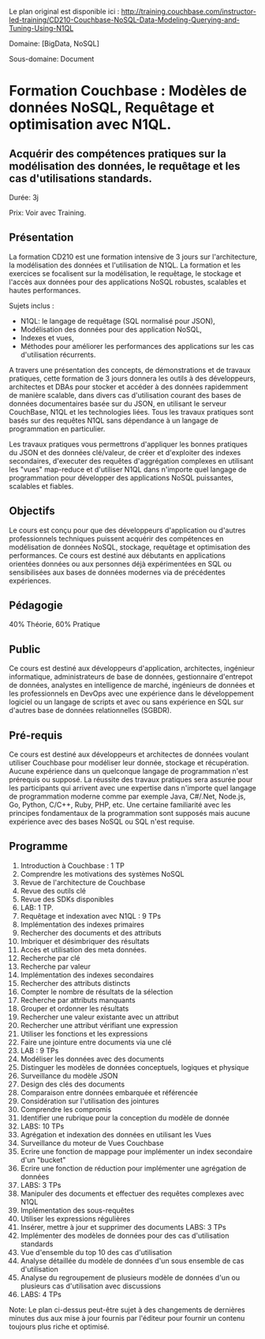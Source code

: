 Le plan original est disponible ici : http://training.couchbase.com/instructor-led-training/CD210-Couchbase-NoSQL-Data-Modeling-Querying-and-Tuning-Using-N1QL

Domaine: [BigData, NoSQL]

Sous-domaine: Document

# Formation Couchbase : Modèles de données NoSQL, Requêtage et optimisation avec N1QL.
## Acquérir des compétences pratiques sur la modélisation des données, le requêtage et les cas d'utilisations standards.
Durée: 3j

Prix: Voir avec Training.
## Présentation
La formation CD210 est une formation intensive de 3 jours sur l'architecture, la modélisation des données et l'utilisation de N1QL. La formation et les exercices se focalisent sur la modélisation, le requêtage, le stockage et l'accès aux données pour des applications NoSQL robustes, scalables et hautes performances. 

Sujets inclus : 
- N1QL: le langage de requêtage (SQL normalisé pour JSON), 
- Modélisation des données pour des application NoSQL, 
- Indexes et vues,
- Méthodes pour améliorer les performances des applications sur les cas d'utilisation récurrents.

A travers une présentation des concepts, de démonstrations et de travaux pratiques, cette formation de 3 jours donnera les outils à des développeurs, architectes et DBAs pour stocker et accéder à des données rapidemment de manière scalable, dans divers cas d'utilisation courant des bases de données documentaires basée sur du JSON, en utilisant le serveur CouchBase, N1QL et les technologies liées.
Tous les travaux pratiques sont basés sur des requêtes N1QL sans dépendance à un langage de programmation en particulier.

Les travaux pratiques vous permettrons d'appliquer les bonnes pratiques du JSON et des données clé/valeur, de créer et d'exploiter des indexes secondaires, d'executer des requêtes d'aggrégation complexes en utilisant les "vues" map-reduce et d'utiliser N1QL dans n'importe quel langage de programmation pour développer des applications NoSQL puissantes, scalables et fiables.

## Objectifs
Le cours est conçu pour que des développeurs d'application ou d'autres professionnels techniques puissent acquérir des compétences en modélisation de données NoSQL, stockage, requêtage et optimisation des performances. Ce cours est destiné aux débutants en applications orientées données ou aux personnes déjà expérimentées en SQL ou sensibilisées aux bases de données modernes via de précédentes expériences.
## Pédagogie
40% Théorie, 60% Pratique
## Public
Ce cours est destiné aux développeurs d'application, architectes, ingénieur informatique, administrateurs de base de données, gestionnaire d'entrepot de données, analystes en intelligence de marché, ingénieurs de données et les professionnels en DevOps avec une expérience dans le développement logiciel ou un langage de scripts et avec ou sans expérience en SQL sur d'autres base de données relationnelles (SGBDR).
## Pré-requis
Ce cours est destiné aux développeurs et architectes de données voulant utiliser Couchbase pour modéliser leur donnée, stockage et récupération. Aucune expérience dans un quelconque langage de programmation n'est prérequis ou supposé. La réussite des travaux pratiques sera assurée pour les participants qui arrivent avec une expertise dans n'importe quel langage de programmation moderne comme par exemple Java, C#/.Net, Node.js, Go, Python, C/C++, Ruby, PHP, etc. Une certaine familiarité avec les principes fondamentaux de la programmation sont supposés mais aucune expérience avec des bases NoSQL ou SQL n'est requise.
## Programme
1. Introduction à Couchbase : 1 TP
  1. Comprendre les motivations des systèmes NoSQL
  2. Revue de l'architecture de Couchbase
  3. Revue des outils clé
  4. Revue des SDKs disponibles
  5. LAB: 1 TP.
2. Requêtage et indexation avec N1QL : 9 TPs
  1. Implémentation des indexes primaires
  2. Rechercher des documents et des attributs
  3. Imbriquer et désimbriquer des résultats
  4. Accès et utilisation des meta données.
  5. Recherche par clé
  6. Recherche par valeur
  6. Implémentation des indexes secondaires
  7. Rechercher des attributs distincts
  8. Compter le nombre de résultats de la sélection
  9. Recherche par attributs manquants
  10. Grouper et ordonner les résultats
  11. Rechercher une valeur existante avec un attribut
  12. Rechercher une attribut vérifiant une expression
  13. Utiliser les fonctions et les expressions
  14. Faire une jointure entre documents via une clé
  15. LAB : 9 TPs
3. Modéliser les données avec des documents 
  1. Distinguer les modèles de données conceptuels, logiques et physique
  2. Surveillance du modèle JSON
  3. Design des clés des documents
  4. Comparaison entre données embarquée et référencée
  5. Considération sur l'utilisation des jointures
  6. Comprendre les compromis
  7. Identifier une rubrique pour la conception du modèle de donnée
  8. LABS: 10 TPs 
4. Agrégation et indexation des données en utilisant les Vues
  1. Surveillance du moteur de Vues Couchbase
  2. Ecrire une fonction de mappage pour implémenter un index secondaire d'un "bucket"
  3. Ecrire une fonction de réduction pour implémenter une agrégation de données
  4. LABS: 3 TPs
5. Manipuler des documents et effectuer des requêtes complexes avec N1QL
  1. Implémentation des sous-requêtes
  2. Utiliser les expressions régulières
  3. Insérer, mettre à jour et supprimer des documents
  LABS: 3 TPs
6. Implémenter des modèles de données pour des cas d'utilisation standards
  1. Vue d'ensemble du top 10 des cas d'utilisation
  2. Analyse détaillée du modèle de données d'un sous ensemble de cas d'utilisation
  3. Analyse du regroupement de plusieurs modèle de données d'un ou plusieurs cas d'utilisation avec discussions
  4. LABS: 4 TPs 


Note: Le plan ci-dessus peut-être sujet à des changements de dernières minutes dus aux mise à jour fournis par l'éditeur pour fournir un contenu toujours plus riche et optimisé.

